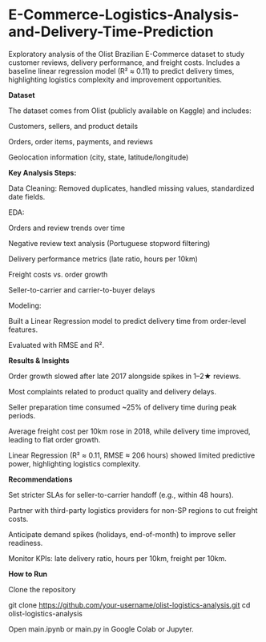 # E-Commerce-Logistics-Analysis-and-Delivery-Time-Prediction
Exploratory analysis of the Olist Brazilian E-Commerce dataset to study customer reviews, delivery performance, and freight costs. Includes a baseline linear regression model (R² ≈ 0.11) to predict delivery times, highlighting logistics complexity and improvement opportunities.


**Dataset**

The dataset comes from Olist (publicly available on Kaggle) and includes:

Customers, sellers, and product details

Orders, order items, payments, and reviews

Geolocation information (city, state, latitude/longitude)



**Key Analysis Steps:**

Data Cleaning: Removed duplicates, handled missing values, standardized date fields.

EDA:

Orders and review trends over time

Negative review text analysis (Portuguese stopword filtering)

Delivery performance metrics (late ratio, hours per 10km)

Freight costs vs. order growth

Seller-to-carrier and carrier-to-buyer delays

Modeling:

Built a Linear Regression model to predict delivery time from order-level features.

Evaluated with RMSE and R².



**Results & Insights**

Order growth slowed after late 2017 alongside spikes in 1–2★ reviews.

Most complaints related to product quality and delivery delays.

Seller preparation time consumed ~25% of delivery time during peak periods.

Average freight cost per 10km rose in 2018, while delivery time improved, leading to flat order growth.

Linear Regression (R² ≈ 0.11, RMSE ≈ 206 hours) showed limited predictive power, highlighting logistics complexity.



**Recommendations**

Set stricter SLAs for seller-to-carrier handoff (e.g., within 48 hours).

Partner with third-party logistics providers for non-SP regions to cut freight costs.

Anticipate demand spikes (holidays, end-of-month) to improve seller readiness.

Monitor KPIs: late delivery ratio, hours per 10km, freight per 10km.




**How to Run**

Clone the repository

git clone https://github.com/your-username/olist-logistics-analysis.git
cd olist-logistics-analysis


Open main.ipynb or main.py in Google Colab or Jupyter.
